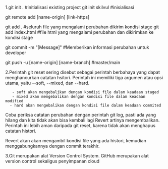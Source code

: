 1.git init . #initialisasi existing project
git init skilvul #inisialisasi

git remote add [name-origin] [link-https]

git add . #seluruh file yang mengalami perubahan dikirim kondisi stage
git add index.html #file html yang mengalami perubahan dan dikirimkan ke kondisi stage

git commit -m "[Message]" #Memberikan informasi perubahan untuk developer

git push -u [name-origin] [name-branch] #master/main

2.Perintah git reset sering disebut sebagai perintah berbahaya yang dapat menghancurkan catatan hsitori.
Perintah ini memiliki tiga argumen atau opsi utama, yaitu --soft, --mixed, dan --hard.

```- soft akan mengebalikan dengan kondisi file dalam keadaan staged
   - soft akan mengebalikan dengan kondisi file dalam keadaan staged
   - mixed akan mengebalikan dengan kondisi file dalam keadaan modified
  - hard akan mengebalikan dengan kondisi file dalam keadaan commited
```
Coba periksa catatan perubahan dengan perintah git log, pasti ada yang hilang dan kita tidak akan bisa kembali lagi
Revert artinya mengembalikan. Perintah ini lebih aman daripada git reset, karena tidak akan menghapus catatan histori.

Revert akan akan mengambil kondisi file yang ada histori, kemudian menggabungkannya dengan commit terakhir.

3.Git merupakan alat Version Control System. GitHub merupakan alat version control sekaligus penyimpanan cloud
